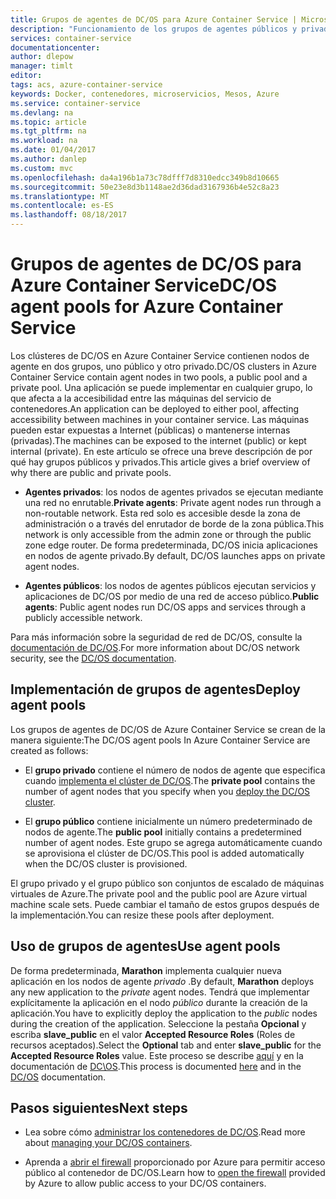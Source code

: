 ```yaml
---
title: Grupos de agentes de DC/OS para Azure Container Service | Microsoft Docs
description: "Funcionamiento de los grupos de agentes públicos y privados con un clúster de DC/OS de Azure Container Service."
services: container-service
documentationcenter: 
author: dlepow
manager: timlt
editor: 
tags: acs, azure-container-service
keywords: Docker, contenedores, microservicios, Mesos, Azure
ms.service: container-service
ms.devlang: na
ms.topic: article
ms.tgt_pltfrm: na
ms.workload: na
ms.date: 01/04/2017
ms.author: danlep
ms.custom: mvc
ms.openlocfilehash: da4a196b1a73c78dfff7d8310edcc349b8d10665
ms.sourcegitcommit: 50e23e8d3b1148ae2d36dad3167936b4e52c8a23
ms.translationtype: MT
ms.contentlocale: es-ES
ms.lasthandoff: 08/18/2017
---
```

# <a name="dcos-agent-pools-for-azure-container-service"></a><span data-ttu-id="92869-104">Grupos de agentes de DC/OS para Azure Container Service</span><span class="sxs-lookup"><span data-stu-id="92869-104">DC/OS agent pools for Azure Container Service</span></span>
<span data-ttu-id="92869-105">Los clústeres de DC/OS en Azure Container Service contienen nodos de agente en dos grupos, uno público y otro privado.</span><span class="sxs-lookup"><span data-stu-id="92869-105">DC/OS clusters in Azure Container Service contain agent nodes in two pools, a public pool and a private pool.</span></span> <span data-ttu-id="92869-106">Una aplicación se puede implementar en cualquier grupo, lo que afecta a la accesibilidad entre las máquinas del servicio de contenedores.</span><span class="sxs-lookup"><span data-stu-id="92869-106">An application can be deployed to either pool, affecting accessibility between machines in your container service.</span></span> <span data-ttu-id="92869-107">Las máquinas pueden estar expuestas a Internet (públicas) o mantenerse internas (privadas).</span><span class="sxs-lookup"><span data-stu-id="92869-107">The machines can be exposed to the internet (public) or kept internal (private).</span></span> <span data-ttu-id="92869-108">En este artículo se ofrece una breve descripción de por qué hay grupos públicos y privados.</span><span class="sxs-lookup"><span data-stu-id="92869-108">This article gives a brief overview of why there are public and private pools.</span></span>


* <span data-ttu-id="92869-109">**Agentes privados**: los nodos de agentes privados se ejecutan mediante una red no enrutable.</span><span class="sxs-lookup"><span data-stu-id="92869-109">**Private agents**: Private agent nodes run through a non-routable network.</span></span> <span data-ttu-id="92869-110">Esta red solo es accesible desde la zona de administración o a través del enrutador de borde de la zona pública.</span><span class="sxs-lookup"><span data-stu-id="92869-110">This network is only accessible from the admin zone or through the public zone edge router.</span></span> <span data-ttu-id="92869-111">De forma predeterminada, DC/OS inicia aplicaciones en nodos de agente privado.</span><span class="sxs-lookup"><span data-stu-id="92869-111">By default, DC/OS launches apps on private agent nodes.</span></span> 

* <span data-ttu-id="92869-112">**Agentes públicos**: los nodos de agentes públicos ejecutan servicios y aplicaciones de DC/OS por medio de una red de acceso público.</span><span class="sxs-lookup"><span data-stu-id="92869-112">**Public agents**: Public agent nodes run DC/OS apps and services through a publicly accessible network.</span></span> 

<span data-ttu-id="92869-113">Para más información sobre la seguridad de red de DC/OS, consulte la [documentación de DC/OS](https://dcos.io/docs/1.7/administration/securing-your-cluster/).</span><span class="sxs-lookup"><span data-stu-id="92869-113">For more information about DC/OS network security, see the [DC/OS documentation](https://dcos.io/docs/1.7/administration/securing-your-cluster/).</span></span>

## <a name="deploy-agent-pools"></a><span data-ttu-id="92869-114">Implementación de grupos de agentes</span><span class="sxs-lookup"><span data-stu-id="92869-114">Deploy agent pools</span></span>

<span data-ttu-id="92869-115">Los grupos de agentes de DC/OS de Azure Container Service se crean de la manera siguiente:</span><span class="sxs-lookup"><span data-stu-id="92869-115">The DC/OS agent pools In Azure Container Service are created as follows:</span></span>

* <span data-ttu-id="92869-116">El **grupo privado** contiene el número de nodos de agente que especifica cuando [implementa el clúster de DC/OS](container-service-deployment.md).</span><span class="sxs-lookup"><span data-stu-id="92869-116">The **private pool** contains the number of agent nodes that you specify when you [deploy the DC/OS cluster](container-service-deployment.md).</span></span> 

* <span data-ttu-id="92869-117">El **grupo público** contiene inicialmente un número predeterminado de nodos de agente.</span><span class="sxs-lookup"><span data-stu-id="92869-117">The **public pool** initially contains a predetermined number of agent nodes.</span></span> <span data-ttu-id="92869-118">Este grupo se agrega automáticamente cuando se aprovisiona el clúster de DC/OS.</span><span class="sxs-lookup"><span data-stu-id="92869-118">This pool is added automatically when the DC/OS cluster is provisioned.</span></span>

<span data-ttu-id="92869-119">El grupo privado y el grupo público son conjuntos de escalado de máquinas virtuales de Azure.</span><span class="sxs-lookup"><span data-stu-id="92869-119">The private pool and the public pool are Azure virtual machine scale sets.</span></span> <span data-ttu-id="92869-120">Puede cambiar el tamaño de estos grupos después de la implementación.</span><span class="sxs-lookup"><span data-stu-id="92869-120">You can resize these pools after deployment.</span></span>

## <a name="use-agent-pools"></a><span data-ttu-id="92869-121">Uso de grupos de agentes</span><span class="sxs-lookup"><span data-stu-id="92869-121">Use agent pools</span></span>
<span data-ttu-id="92869-122">De forma predeterminada, **Marathon** implementa cualquier nueva aplicación en los nodos de agente *privado* .</span><span class="sxs-lookup"><span data-stu-id="92869-122">By default, **Marathon** deploys any new application to the *private* agent nodes.</span></span> <span data-ttu-id="92869-123">Tendrá que implementar explícitamente la aplicación en el nodo *público* durante la creación de la aplicación.</span><span class="sxs-lookup"><span data-stu-id="92869-123">You have to explicitly deploy the application to the *public* nodes during the creation of the application.</span></span> <span data-ttu-id="92869-124">Seleccione la pestaña **Opcional** y escriba **slave_public** en el valor **Accepted Resource Roles** (Roles de recursos aceptados).</span><span class="sxs-lookup"><span data-stu-id="92869-124">Select the **Optional** tab and enter **slave_public** for the **Accepted Resource Roles** value.</span></span> <span data-ttu-id="92869-125">Este proceso se describe [aquí](container-service-mesos-marathon-ui.md#deploy-a-docker-formatted-container) y en la documentación de [DC\OS](https://dcos.io/docs/1.7/administration/installing/custom/create-public-agent/).</span><span class="sxs-lookup"><span data-stu-id="92869-125">This process is documented [here](container-service-mesos-marathon-ui.md#deploy-a-docker-formatted-container) and in the [DC/OS](https://dcos.io/docs/1.7/administration/installing/custom/create-public-agent/) documentation.</span></span>

## <a name="next-steps"></a><span data-ttu-id="92869-126">Pasos siguientes</span><span class="sxs-lookup"><span data-stu-id="92869-126">Next steps</span></span>
* <span data-ttu-id="92869-127">Lea sobre cómo [administrar los contenedores de DC/OS](container-service-mesos-marathon-ui.md).</span><span class="sxs-lookup"><span data-stu-id="92869-127">Read more about [managing your DC/OS containers](container-service-mesos-marathon-ui.md).</span></span>

* <span data-ttu-id="92869-128">Aprenda a [abrir el firewall](container-service-enable-public-access.md) proporcionado por Azure para permitir acceso público al contenedor de DC/OS.</span><span class="sxs-lookup"><span data-stu-id="92869-128">Learn how to [open the firewall](container-service-enable-public-access.md) provided by Azure to allow public access to your DC/OS containers.</span></span>

